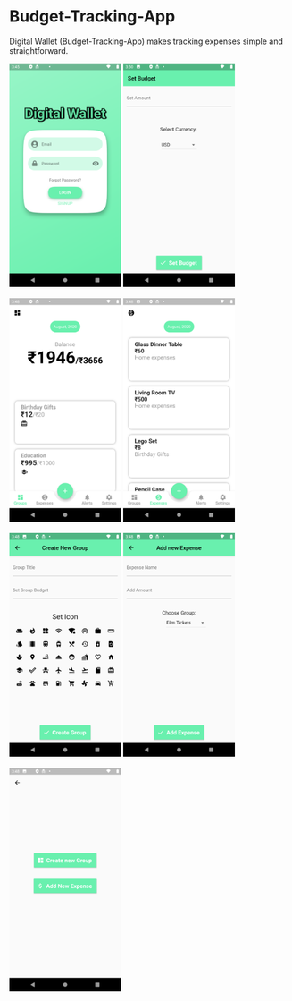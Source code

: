 # Budget-Tracking-App
Digital Wallet (Budget-Tracking-App) makes tracking expenses simple and straightforward.

<img width="200" alt="portfolio_view" src="assets/Screenshot_20200810-154518.png"> <img width="200" alt="portfolio_view" src="assets/Screenshot_20200810-155028.png">
<br>
<br>
<img width="200" alt="portfolio_view" src="assets/Screenshot_20200810-154804.png"> <img width="200" alt="portfolio_view" src="assets/Screenshot_20200810-154814.png">
<br>
<br>
<img width="200" alt="portfolio_view" src="assets/Screenshot_20200810-154836.png"> <img width="200" alt="portfolio_view" src="assets/Screenshot_20200810-154900.png">
<br>
<br>
<img width="200" alt="portfolio_view" src="assets/Screenshot_20200810-154826.png">
